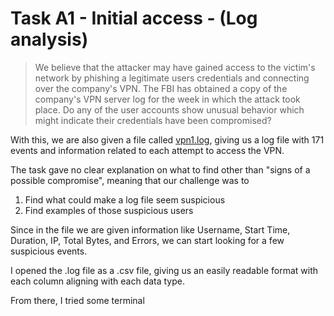 # Task A1 - Initial access - (Log analysis)

> We believe that the attacker may have gained access to the victim's network by phishing a legitimate users credentials and connecting over the company's VPN. The FBI has obtained a copy of the company's VPN server log for the week in which the attack took place. Do any of the user accounts show unusual behavior which might indicate their credentials have been compromised?


With this, we are also given a file called [vpn1.log](https://nsa-codebreaker.org/files/taska1/vpn.log?1671775532), giving us a log file with 171 events and information related to each attempt to access the VPN.


The task gave no clear explanation on what to find other than "signs of a possible compromise", meaning that our challenge was to 

1. Find what could make a log file seem suspicious
2. Find examples of those suspicious users


Since in the file we are given information like Username, Start Time, Duration, IP, Total Bytes, and Errors, we can start looking for a few suspicious events.


I opened the .log file as a .csv file, giving us an easily readable format with each column aligning with each data type.


From there, I tried some terminal 
